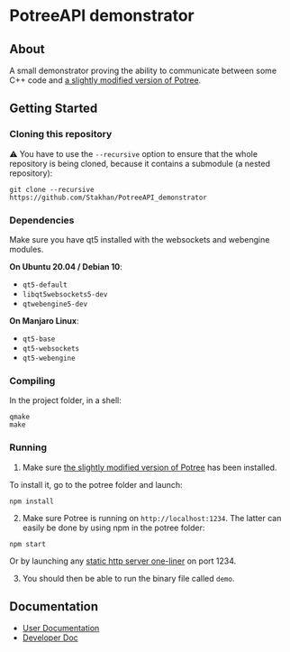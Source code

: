 # PotreeAPI demonstrator

## About
A small demonstrator proving the ability to communicate between some C++ code and [a slightly modified version of Potree](https://github.com/Stakhan/potree).

## Getting Started

### Cloning this repository
:warning: You have to use the `--recursive` option to ensure that the whole repository is being cloned, because it contains a submodule (a nested repository):
```
git clone --recursive https://github.com/Stakhan/PotreeAPI_demonstrator
```

### Dependencies
Make sure you have qt5 installed with the websockets and webengine modules.

__On Ubuntu 20.04 / Debian 10__: 
+ `qt5-default`
+ `libqt5websockets5-dev`
+ `qtwebengine5-dev`

__On Manjaro Linux__: 
+ `qt5-base`
+ `qt5-websockets`
+ `qt5-webengine`

### Compiling
In the project folder, in a shell:
```
qmake
make
```

### Running
1. Make sure [the slightly modified version of Potree](https://github.com/Stakhan/potree) has been installed.

To install it, go to the potree folder and launch:
```
npm install
``` 

2. Make sure Potree is running on `http://localhost:1234`. The latter can easily be done by using npm in the potree folder:
```
npm start 
```
Or by launching any [static http server one-liner](https://gist.github.com/willurd/5720255) on port 1234.

3. You should then be able to run the binary file called `demo`.

## Documentation

+ [User Documentation](docs/user_doc.md)
+ [Developer Doc](docs/dev_doc.md)
